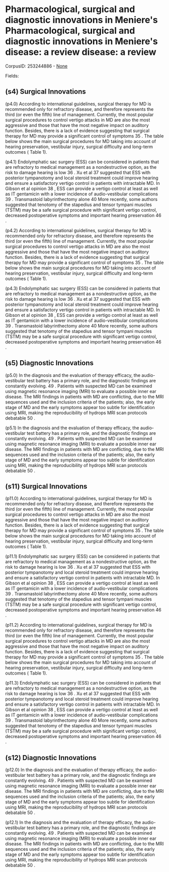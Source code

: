 # Pharmacological, surgical and diagnostic innovations in Meniere's Pharmacological, surgical and diagnostic innovations in Meniere's disease: a review disease: a review

CorpusID: 253244886 - [None](None)

Fields: 

## (s4) Surgical Innovations
(p4.0) According to international guidelines, surgical therapy for MD is recommended only for refractory disease, and therefore represents the third (or even the fifth) line of management. Currently, the most popular surgical procedures to control vertigo attacks in MD are also the most aggressive and those that have the most negative impact on auditory function. Besides, there is a lack of evidence suggesting that surgical therapy for MD may provide a significant control of symptoms 35 . The table below shows the main surgical procedures for MD taking into account of hearing preservation, vestibular injury, surgical difficulty and long-term outcomes ( Table  1).

(p4.1) Endolymphatic sac surgery (ESS) can be considered in patients that are refractory to medical management as a nondestructive option, as the risk to damage hearing is low 36 . Xu et al 37 suggested that ESS with posterior tympanotomy and local steroid treatment could improve hearing and ensure a satisfactory vertigo control in patients with intractable MD. In Gibson et al opinion 38 , ESS can provide a vertigo control at least as well as IT gentamicin with a lower incidence of audio-vestibular complications 39 . Transmastoid labyrinthectomy alone 40  More recently, some authors suggested that tenotomy of the stapedius and tensor tympani muscles (TSTM) may be a safe surgical procedure with significant vertigo control, decreased postoperative symptoms and important hearing preservation 46 .

(p4.2) According to international guidelines, surgical therapy for MD is recommended only for refractory disease, and therefore represents the third (or even the fifth) line of management. Currently, the most popular surgical procedures to control vertigo attacks in MD are also the most aggressive and those that have the most negative impact on auditory function. Besides, there is a lack of evidence suggesting that surgical therapy for MD may provide a significant control of symptoms 35 . The table below shows the main surgical procedures for MD taking into account of hearing preservation, vestibular injury, surgical difficulty and long-term outcomes ( Table  1).

(p4.3) Endolymphatic sac surgery (ESS) can be considered in patients that are refractory to medical management as a nondestructive option, as the risk to damage hearing is low 36 . Xu et al 37 suggested that ESS with posterior tympanotomy and local steroid treatment could improve hearing and ensure a satisfactory vertigo control in patients with intractable MD. In Gibson et al opinion 38 , ESS can provide a vertigo control at least as well as IT gentamicin with a lower incidence of audio-vestibular complications 39 . Transmastoid labyrinthectomy alone 40  More recently, some authors suggested that tenotomy of the stapedius and tensor tympani muscles (TSTM) may be a safe surgical procedure with significant vertigo control, decreased postoperative symptoms and important hearing preservation 46 .
## (s5) Diagnostic Innovations
(p5.0) In the diagnosis and the evaluation of therapy efficacy, the audio-vestibular test battery has a primary role, and the diagnostic findings are constantly evolving.  49 . Patients with suspected MD can be examined using magnetic resonance imaging (MRI) to evaluate a possible inner ear disease. The MRI findings in patients with MD are conflicting, due to the MRI sequences used and the inclusion criteria of the patients; also, the early stage of MD and the early symptoms appear too subtle for identification using MRI, making the reproducibility of hydrops MRI scan protocols debatable 50 .

(p5.1) In the diagnosis and the evaluation of therapy efficacy, the audio-vestibular test battery has a primary role, and the diagnostic findings are constantly evolving.  49 . Patients with suspected MD can be examined using magnetic resonance imaging (MRI) to evaluate a possible inner ear disease. The MRI findings in patients with MD are conflicting, due to the MRI sequences used and the inclusion criteria of the patients; also, the early stage of MD and the early symptoms appear too subtle for identification using MRI, making the reproducibility of hydrops MRI scan protocols debatable 50 .
## (s11) Surgical Innovations
(p11.0) According to international guidelines, surgical therapy for MD is recommended only for refractory disease, and therefore represents the third (or even the fifth) line of management. Currently, the most popular surgical procedures to control vertigo attacks in MD are also the most aggressive and those that have the most negative impact on auditory function. Besides, there is a lack of evidence suggesting that surgical therapy for MD may provide a significant control of symptoms 35 . The table below shows the main surgical procedures for MD taking into account of hearing preservation, vestibular injury, surgical difficulty and long-term outcomes ( Table  1).

(p11.1) Endolymphatic sac surgery (ESS) can be considered in patients that are refractory to medical management as a nondestructive option, as the risk to damage hearing is low 36 . Xu et al 37 suggested that ESS with posterior tympanotomy and local steroid treatment could improve hearing and ensure a satisfactory vertigo control in patients with intractable MD. In Gibson et al opinion 38 , ESS can provide a vertigo control at least as well as IT gentamicin with a lower incidence of audio-vestibular complications 39 . Transmastoid labyrinthectomy alone 40  More recently, some authors suggested that tenotomy of the stapedius and tensor tympani muscles (TSTM) may be a safe surgical procedure with significant vertigo control, decreased postoperative symptoms and important hearing preservation 46 .

(p11.2) According to international guidelines, surgical therapy for MD is recommended only for refractory disease, and therefore represents the third (or even the fifth) line of management. Currently, the most popular surgical procedures to control vertigo attacks in MD are also the most aggressive and those that have the most negative impact on auditory function. Besides, there is a lack of evidence suggesting that surgical therapy for MD may provide a significant control of symptoms 35 . The table below shows the main surgical procedures for MD taking into account of hearing preservation, vestibular injury, surgical difficulty and long-term outcomes ( Table  1).

(p11.3) Endolymphatic sac surgery (ESS) can be considered in patients that are refractory to medical management as a nondestructive option, as the risk to damage hearing is low 36 . Xu et al 37 suggested that ESS with posterior tympanotomy and local steroid treatment could improve hearing and ensure a satisfactory vertigo control in patients with intractable MD. In Gibson et al opinion 38 , ESS can provide a vertigo control at least as well as IT gentamicin with a lower incidence of audio-vestibular complications 39 . Transmastoid labyrinthectomy alone 40  More recently, some authors suggested that tenotomy of the stapedius and tensor tympani muscles (TSTM) may be a safe surgical procedure with significant vertigo control, decreased postoperative symptoms and important hearing preservation 46 .
## (s12) Diagnostic Innovations
(p12.0) In the diagnosis and the evaluation of therapy efficacy, the audio-vestibular test battery has a primary role, and the diagnostic findings are constantly evolving.  49 . Patients with suspected MD can be examined using magnetic resonance imaging (MRI) to evaluate a possible inner ear disease. The MRI findings in patients with MD are conflicting, due to the MRI sequences used and the inclusion criteria of the patients; also, the early stage of MD and the early symptoms appear too subtle for identification using MRI, making the reproducibility of hydrops MRI scan protocols debatable 50 .

(p12.1) In the diagnosis and the evaluation of therapy efficacy, the audio-vestibular test battery has a primary role, and the diagnostic findings are constantly evolving.  49 . Patients with suspected MD can be examined using magnetic resonance imaging (MRI) to evaluate a possible inner ear disease. The MRI findings in patients with MD are conflicting, due to the MRI sequences used and the inclusion criteria of the patients; also, the early stage of MD and the early symptoms appear too subtle for identification using MRI, making the reproducibility of hydrops MRI scan protocols debatable 50 .
